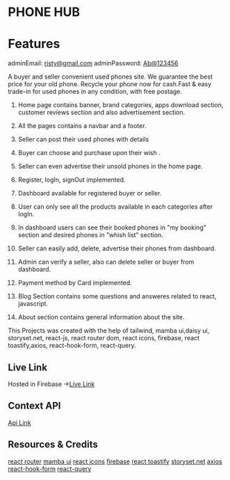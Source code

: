 # PHONE HUB

# Features

adminEmail: <risty@gmail.com>
adminPassword: <Ab@123456>

A buyer and seller convenient used phones site.
We guarantee the best price for your old phone. Recycle your phone now for cash.Fast & easy trade-in for used phones in any condition, with free postage.

1. Home page contains banner, brand categories, apps download section, customer reviews section and also advertisement section.
2. All the pages contains a navbar and a footer.
3. Seller can post their used phones with details
4. Buyer can choose and purchase upon their wish .

5. Seller can even advertise their unsold phones in the home page.
6. Register, logIn, signOut implemented.
7. Dashboard available for registered buyer or seller.
8. User can only see all the products available in each categories after logIn.
9. In dashboard users can see their booked phones in "my booking" section and desired phones in "whish list" section.
10. Seller can easily add, delete, advertise their phones from dashboard.
11. Admin can verify a seller, also can delete seller or buyer from dashboard.
12. Payment method by Card implemented.
13. Blog Section contains some questions and answeres related to react, javascript.
14. About section contains general information about the site.

This Projects was created with the help of tailwind, mamba ui,daisy ui, storyset.net, react-js, react router dom, react icons, firebase, react toastify,axios, react-hook-form, react-query.

## Live Link

Hosted in Firebase ->[Live Link](https://phone-hub-26c46.web.app/)

## Context API

[Api Link](https://phone-hub-server.vercel.app/)

## Resources & Credits

[react router](https://reactrouter.com/en/main)
[mamba ui](https://www.mambaui.com/components/article)
[react icons](https://react-icons.github.io/react-icons/)
[firebase](https://console.firebase.google.com/u/0/)
[react toastify](https://www.npmjs.com/package/react-toastify)
[storyset.net](https://storyset.com/)
[axios](https://axios-http.com/docs/intro)
[react-hook-form](https://react-hook-form.com/)
[react-query](https://tanstack.com/query/v4/?from=reactQueryV3&original=https://react-query-v3.tanstack.com/)
